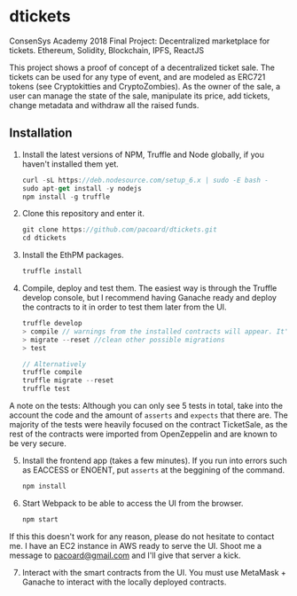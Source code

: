 # dtickets
ConsenSys Academy 2018 Final Project: Decentralized marketplace for tickets. Ethereum, Solidity, Blockchain, IPFS, ReactJS

This project shows a proof of concept of a decentralized ticket sale. The tickets can be used for any type of event, and are modeled as ERC721 tokens (see Cryptokitties and CryptoZombies). As the owner of the sale, a user can manage the state of the sale, manipulate its price, add tickets, change metadata and withdraw all the raised funds.

## Installation

1. Install the latest versions of NPM, Truffle and Node globally, if you haven't installed them yet.
    ```javascript
    curl -sL https://deb.nodesource.com/setup_6.x | sudo -E bash -
    sudo apt-get install -y nodejs
    npm install -g truffle
    ```

2. Clone this repository and enter it.
    ```javascript
    git clone https://github.com/pacoard/dtickets.git
    cd dtickets
    ```

3. Install the EthPM packages.
    ```javascript
    truffle install
    ```

4. Compile, deploy and test them. The easiest way is through the Truffle develop console, but I recommend having Ganache ready and deploy the contracts to it in order to test them later from the UI.
    ```javascript
    truffle develop
    > compile // warnings from the installed contracts will appear. It's deprecated code from OpenZeppelin
    > migrate --reset //clean other possible migrations
    > test

    // Alternatively
    truffle compile
    truffle migrate --reset
    truffle test
    ```
A note on the tests: Although you can only see 5 tests in total, take into the account the code and the amount of `asserts` and `expects` that there are. The majority of the tests were heavily focused on the contract TicketSale, as the rest of the contracts were imported from OpenZeppelin and are known to be very secure.


5. Install the frontend app (takes a few minutes). If you run into errors such as EACCESS or ENOENT, put `asserts` at the beggining of the command. 
    ```javascript
    npm install
    ```

6. Start Webpack to be able to access the UI from the browser.
    ```javascript
    npm start
    ```
If this this doesn't work for any reason, please do not hesitate to contact me. I have an EC2 instance in AWS ready to serve the UI. Shoot me a message to <pacoard@gmail.com> and I'll give that server a kick.

7. Interact with the smart contracts from the UI. You must use MetaMask + Ganache to interact with the locally deployed contracts.